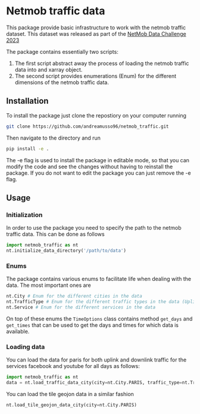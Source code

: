 # Netmob traffic data

This package provide basic infrastructure to work with the netmob traffic dataset.
This dataset was released as part of the [NetMob Data Challenge 2023](https://netmob2023challenge.networks.imdea.org/) 

The package contains essentially two scripts:
1. The first script abstract away the process of loading the netmob traffic data into and xarray object. 
2. The second script provides enumerations (Enum) for the different dimensions of the netmob traffic data.

## Installation

To install the package just clone the repostiory on your computer running
```bash
git clone https://github.com/andreamusso96/netmob_traffic.git
```

Then navigate to the directory and run
```bash
pip install -e .
```
The -e flag is used to install the package in editable mode, so that you can modify the code and see the changes without having to reinstall the package.
If you do not want to edit the package you can just remove the -e flag.


## Usage
### Initialization
In order to use the package you need to specify the path to the netmob traffic data. 
This can be done as follows
```python
import netmob_traffic as nt
nt.initialize_data_directory('/path/to/data')
```
### Enums
The package contains various enums to facilitate life when dealing with the data. 
The most important ones are
```python
nt.City # Enum for the different cities in the data
nt.TrafficType # Enum for the different traffic types in the data (Uplink, Downlink, Both)
nt.Service # Enum for the different services in the data
```
On top of these enums the ```TimeOptions``` class contains method ```get_days``` and ```get_times``` that can be used to get the days and times for which data is available.

### Loading data
You can load the data for paris for both uplink and downlink traffic for the services facebook and youtube for all days as follows:
```python
import netmob_traffic as nt
data = nt.load_traffic_data_city(city=nt.City.PARIS, traffic_type=nt.TrafficType.UL_AND_DL, service=[nt.Service.FACEBOOK, nt.Service.YOUTUBE], day=nt.TimeOptions.get_days())
```
You can load the tile geojon data in a similar fashion
```python
nt.load_tile_geojon_data_city(city=nt.City.PARIS)
```
